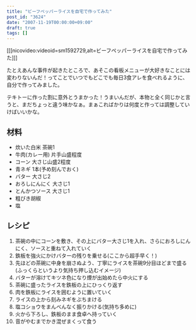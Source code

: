 ```yaml
---
title: "ビーフペッパーライスを自宅で作ってみた"
post_id: "3624"
date: "2007-11-19T00:00:00+09:00"
draft: true
tags: []
---
```



[[[nicovideo:videoid=sm1592729,alt=ビーフペッパーライスを自宅で作ってみた]]]

たとえあんな事件が起きたところで、あそこの看板メニューが大好きなことには変わりないんだ！ってことでいつでもどこでも毎日3食アレを食べれるように、自分で作ってみました。

テキトーに作った割に意外とうまかった！うまいんだが、本物と全く同じかと言うと、まだちょっと違う味かなぁ。まぁこればかりは何度と作っては調整していけばいいかな。

## 材料



  * 炊いた白米 茶碗1
  * 牛肉(カレー用) 片手山盛程度
  * コーン 大さじ山盛2程度
  * 青ネギ 1本(予め刻んでおく)
  * バター 大さじ2
  * おろしにんにく 大さじ1
  * とんかつソース 大さじ1
  * 粗びき胡椒
  * 塩
## レシピ



  1. 茶碗の中にコーンを敷き、その上にバター大さじ1を入れ、さらにおろしにんにく、ソースと重ねて入れていく
  2. 鉄板を強火にかけバターの残りを乗せる(ここから超手早く！)
  3. 先ほどの茶碗に中身を崩さぬよう、丁寧にライスを茶碗9分目ほどまで盛る(ふっくらというより気持ち押し込むイメージ)
  4. バターが溶けてキツネ色になり煙が出始めたら中火にする
  5. 茶碗に盛ったライスを鉄板の上にひっくり返す
  6. 肉を鉄板にライスを囲むように置いていく
  7. ライスの上から刻みネギをぶちまける
  8. 塩コショウをまんべんなく振りかける(気持ち多めに)
  9. 火から下ろし、鉄板のまま食卓へ持っていく
  10. 音がやむまでかき混ぜまくって食う
